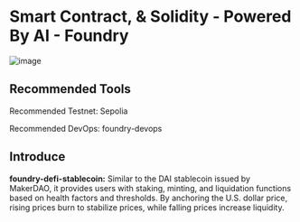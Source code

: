# Smart Contract, & Solidity - Powered By AI - Foundry 

![image](https://github.com/Solidityarchitect/foundry-smart-contract/assets/125990317/2d170f38-cd09-4923-97f5-a71be3799c42)

## Recommended Tools
  Recommended Testnet: Sepolia
  
  Recommended DevOps: foundry-devops

## Introduce

**foundry-defi-stablecoin:** Similar to the DAI stablecoin issued by MakerDAO, it provides users with staking, minting, and liquidation functions based on health factors and thresholds. By anchoring the U.S. dollar price, rising prices burn to stabilize prices, while falling prices increase liquidity.
  
